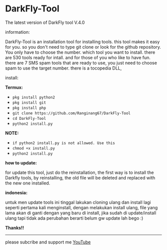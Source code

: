 # DarkFly-Tool
The latest version of DarkFly tool V.4.0

information:

DarkFly-Tool is an installation tool for installing tools. this tool makes it easy for you. so you don't need to type git clone or look for the github repository. You only have to choose the number. which tool you want to install. there are 530 tools ready for intall. and for those of you who like to have fun. there are 7 SMS spam tools that are ready to use, you just need to choose spam to use the target number. there is a tocopedia DLL, 

install:

**Termux:**

* `pkg install python2`
* `pkg install git`
* `pkg install php`
* `git clone https://github.com/Ranginang67/DarkFly-Tool`
* `cd DarkFly-Tool`
* `python2 install.py`

**NOTE:**

* `if python2 install.py is not allowed. Use this`
* `chmod +x install.py`
* `python2 install.py`
 
**how to update:**

for update this tool, just do the reinstallation, the first way is to install the Darkfly tools, by reinstalling, the old file will be deleted and replaced with the new one installed.

**indonesia:**

untuk men update tools ini tinggal lakukan cloning ulang dan install lagi seperti pertama kali menginstall, dengan melakukan install ulang, file yang lama akan di ganti dengan yang baru di install, jika sudah di update/install ulang tapi tidak ada perubahan berarti belum gw update lah bego :)

 **Thanks!!**
 
 <hr>
 
please subcribe and support me [YouTube](https://www.youtube.com/channel/UCNMD5U02GFeWLqmrl_XSPGQ)
